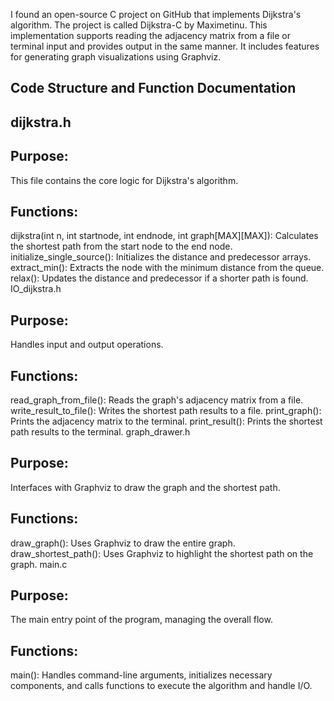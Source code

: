 I found an open-source C project on GitHub that implements Dijkstra's algorithm. The project is called Dijkstra-C by Maximetinu. This implementation supports reading the adjacency matrix from a file or terminal input and provides output in the same manner. It includes features for generating graph visualizations using Graphviz.

## Code Structure and Function Documentation
## dijkstra.h

## Purpose: 
This file contains the core logic for Dijkstra's algorithm.
## Functions:
dijkstra(int n, int startnode, int endnode, int graph[MAX][MAX]): Calculates the shortest path from the start node to the end node.
initialize_single_source(): Initializes the distance and predecessor arrays.
extract_min(): Extracts the node with the minimum distance from the queue.
relax(): Updates the distance and predecessor if a shorter path is found.
IO_dijkstra.h

## Purpose: 
Handles input and output operations.
## Functions:
read_graph_from_file(): Reads the graph's adjacency matrix from a file.
write_result_to_file(): Writes the shortest path results to a file.
print_graph(): Prints the adjacency matrix to the terminal.
print_result(): Prints the shortest path results to the terminal.
graph_drawer.h

## Purpose: 
Interfaces with Graphviz to draw the graph and the shortest path.
## Functions:
draw_graph(): Uses Graphviz to draw the entire graph.
draw_shortest_path(): Uses Graphviz to highlight the shortest path on the graph.
main.c

## Purpose:
The main entry point of the program, managing the overall flow.
## Functions:
main(): Handles command-line arguments, initializes necessary components, and calls functions to execute the algorithm and handle I/O.
